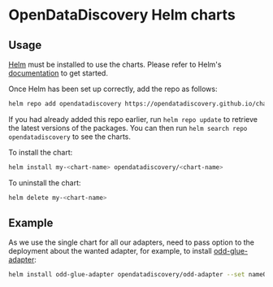 # OpenDataDiscovery Helm charts

## Usage
[Helm](https://helm.sh) must be installed to use the charts.  Please refer to
Helm's [documentation](https://helm.sh/docs) to get started.

Once Helm has been set up correctly, add the repo as follows:
``` bash
helm repo add opendatadiscovery https://opendatadiscovery.github.io/charts
```
If you had already added this repo earlier, run `helm repo update` to retrieve
the latest versions of the packages.  You can then run `helm search repo
opendatadiscovery` to see the charts.

To install the <chart-name> chart:
``` bash
helm install my-<chart-name> opendatadiscovery/<chart-name>
```
To uninstall the chart:
``` bash
helm delete my-<chart-name>
```
## Example
As we use the single chart for all our adapters, need to pass option to the deployment about the wanted adapter, for example, to install [odd-glue-adapter](https://github.com/opendatadiscovery/odd-glue-adapter):
``` bash
helm install odd-glue-adapter opendatadiscovery/odd-adapter --set nameOverride=odd-glue-adapter --set image.repository=ghcr.io/opendatadiscovery/adapters/odd-glue-adapter
```
